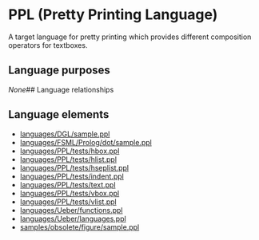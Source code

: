 # PPL (Pretty Printing Language)
A target language for pretty printing which provides different composition operators for textboxes.
## Language purposes
_None_## Language relationships
## Language elements
* [languages/DGL/sample.ppl](../../languages/DGL/sample.ppl)
* [languages/FSML/Prolog/dot/sample.ppl](../../languages/FSML/Prolog/dot/sample.ppl)
* [languages/PPL/tests/hbox.ppl](../../languages/PPL/tests/hbox.ppl)
* [languages/PPL/tests/hlist.ppl](../../languages/PPL/tests/hlist.ppl)
* [languages/PPL/tests/hseplist.ppl](../../languages/PPL/tests/hseplist.ppl)
* [languages/PPL/tests/indent.ppl](../../languages/PPL/tests/indent.ppl)
* [languages/PPL/tests/text.ppl](../../languages/PPL/tests/text.ppl)
* [languages/PPL/tests/vbox.ppl](../../languages/PPL/tests/vbox.ppl)
* [languages/PPL/tests/vlist.ppl](../../languages/PPL/tests/vlist.ppl)
* [languages/Ueber/functions.ppl](../../languages/Ueber/functions.ppl)
* [languages/Ueber/languages.ppl](../../languages/Ueber/languages.ppl)
* [samples/obsolete/figure/sample.ppl](../../samples/obsolete/figure/sample.ppl)

